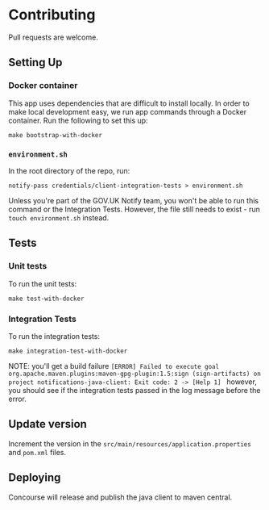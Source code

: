 # Contributing

Pull requests are welcome.

## Setting Up

### Docker container

This app uses dependencies that are difficult to install locally. In order to make local development easy, we run app commands through a Docker container. Run the following to set this up:

```shell
make bootstrap-with-docker
```

### `environment.sh`

In the root directory of the repo, run:

```
notify-pass credentials/client-integration-tests > environment.sh
```

Unless you're part of the GOV.UK Notify team, you won't be able to run this command or the Integration Tests. However, the file still needs to exist - run `touch environment.sh` instead.

## Tests

### Unit tests

To run the unit tests:

```shell
make test-with-docker
```

### Integration Tests

To run the integration tests:

```shell
make integration-test-with-docker
```

NOTE: you'll get a build failure `[ERROR] Failed to execute goal org.apache.maven.plugins:maven-gpg-plugin:1.5:sign (sign-artifacts) on project notifications-java-client: Exit code: 2 -> [Help 1]
` however, you should see if the integration tests passed in the log message before the error.

## Update version

Increment the version in the `src/main/resources/application.properties` and `pom.xml` files.

## Deploying

Concourse will release and publish the java client to maven central.
